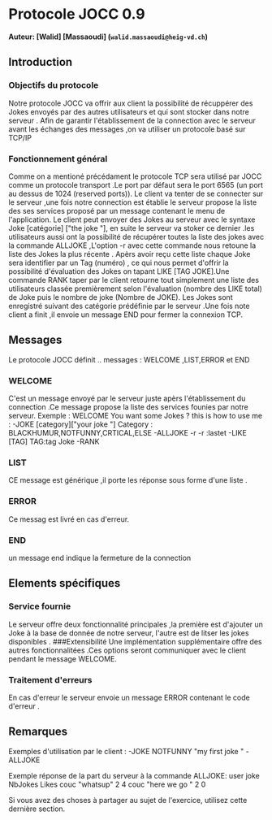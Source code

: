 # Protocole JOCC 0.9 

**Auteur: [Walid] [Massaoudi] (`walid.massaoudi@heig-vd.ch`)**

## Introduction

### Objectifs du protocole
Notre protocole JOCC va offrir aux client  la possibilité de récuppérer des Jokes envoyés par des autres utilisateurs et qui sont stocker dans notre serveur .
Afin de garantir l'établissement de la connection avec le serveur avant les échanges des messages ,on va utiliser un protocole basé sur TCP/IP 

### Fonctionnement général
Comme on a mentioné précédament le protocole TCP sera utilisé  par JOCC comme un protocole transport .Le port par défaut sera le port 6565 (un port au dessus de 1024 (reserved ports)).
Le client va tenter de se connecter sur le serveur ,une fois notre connection est établie le serveur propose la liste des ses services proposé par un message contenant le menu de l'application.
Le client peut envoyer des Jokes au serveur avec le syntaxe Joke [catégorie] ["the joke "], en suite le serveur va stoker ce dernier .les utilisateurs aussi ont la possibilité de récupérer toutes la liste des jokes avec la commande ALLJOKE ,L'option -r avec cette commande nous retoune la liste des Jokes la plus récente .
Apèrs avoir reçu cette liste chaque Joke sera identifier par un Tag (numéro) ,
ce qui nous permet d'offrir la possibilité d'évaluation des Jokes on tapant LIKE [TAG JOKE].Une commande RANK taper par le client retourne tout simplement une liste des utilisateurs classée premièrement selon l'évaluation (nombre des LIKE total) de Joke puis le nombre de joke (Nombre de JOKE).
Les Jokes sont enregistré suivant des catégorie prédéfinie par le serveur .Une fois note client a finit ,il envoie un message END pour fermer la connexion TCP.
## Messages
Le protocole JOCC définit .. messages :
WELCOME ,LIST,ERROR et END
### WELCOME 
C'est un message envoyé par le serveur juste apèrs l'établissement du connection .Ce message propose la liste des services founies par notre serveur.
Exemple :
WELCOME 
    You want some Jokes ? this is how to use me :
    -JOKE [category]["your joke "] 
          Category : BLACKHUMUR,NOTFUNNY,CRTICAL,ELSE
    -ALLJOKE -r
           -r :lastet
    -LIKE [TAG]
          TAG:tag Joke
    -RANK
                    
### LIST
CE message est générique ,il porte les réponse sous forme d'une liste .
### ERROR 
Ce messag est livré en cas d'erreur.
### END 
un message end indique la fermeture de la connection 

## Elements spécifiques
### Service fournie
   Le  serveur offre deux fonctionnalité principales ,la première est d'ajouter un Joke à la base de donnée de notre serveur,
l'autre est de litser les jokes disponibles .
###Extensibilité
Une implémentation supplémentaire offre des autres fonctionnalitées .Ces options seront communiquer avec le client pendant le message WELCOME.  
### Traitement d'erreurs
En cas d'erreur le serveur envoie un message ERROR contenant le code d'erreur . 
## Remarques
Exemples d'utilisation par le client :
-JOKE NOTFUNNY "my first joke "
-ALLJOKE 

Exemple réponse de la part du serveur à la commande ALLJOKE:
user     joke           NbJokes    Likes
couc     "whatsup"        2          4
couc      "here we go "   2          0

Si vous avez des choses à partager au sujet de l'exercice, utilisez cette dernière section.
